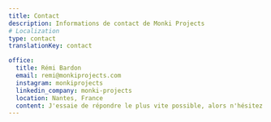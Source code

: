 ```yaml
---
title: Contact
description: Informations de contact de Monki Projects
# Localization
type: contact
translationKey: contact

office:
  title: Rémi Bardon
  email: remi@monkiprojects.com
  instagram: monkiprojects
  linkedin_company: monki-projects
  location: Nantes, France
  content: J'essaie de répondre le plus vite possible, alors n'hésitez pas à me contacter.
---
```

